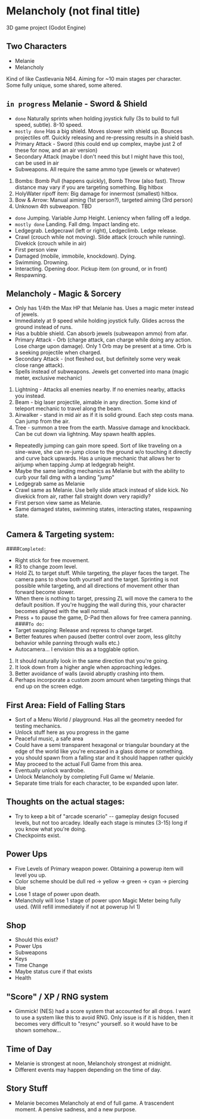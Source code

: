 # Melancholy (not final title)
3D game project (Godot Engine)

## Two Characters
- Melanie
- Melancholy

Kind of like Castlevania N64. Aiming for ~10 main stages per character. Some fully unique, some shared, some altered.

## `in progress` Melanie - Sword & Shield

- `done`  Naturally sprints when holding joystick fully (3s to build to full speed, subtle). 8-10 speed.
- `mostly done`  Has a big shield. Moves slower with shield up. Bounces projectiles off. Quickly releasing and re-pressing results in a shield bash.
- Primary Attack - Sword (this could end up complex, maybe just 2 of these for now, and an air version)
- Secondary Attack (maybe I don't need this but I might have this too), can be used in air
- Subweapons. All require the same ammo type (jewels or whatever)
1. Bombs: Bomb Pull (happens quickly), Bomb Throw (also fast). Throw distance may vary if you are targeting something. Big hitbox
2. HolyWater ripoff item: Big damage for innermost (smallest) hitbox. 
3. Bow & Arrow: Manual aiming (1st person?), targeted aiming (3rd person)
4. Unknown 4th subweapon. TBD
- `done`  Jumping. Variable Jump Height. Leniency when falling off a ledge.
- `mostly done`  Landing. Fall dmg. Impact landing etc.
- Ledgegrab. Ledgecrawl (left or right), Ledgeclimb. Ledge release.
- Crawl (crouch while not moving). Slide attack (crouch while running). Divekick (crouch while in air)
- First person view
- Damaged (mobile, immobile, knockdown). Dying.
- Swimming. Drowning.
- Interacting. Opening door. Pickup item (on ground, or in front)
- Respawning.

## Melancholy - Magic & Sorcery

- Only has 1/4th the Max HP that Melanie has. Uses a magic meter instead of jewels.
- Immediately at 9 speed while holding joystick fully. Glides across the ground instead of runs.
- Has a bubble shield. Can absorb jewels (subweapon ammo) from afar.
- Primary Attack - Orb (charge attack, can charge while doing any action. Lose charge upon damage). Only 1 Orb may be present at a time. Orb is a seeking projectile when charged.
- Secondary Attack - (not fleshed out, but definitely some very weak close range attack).
- Spells instead of subweapons. Jewels get converted into mana (magic meter, exclusive mechanic)
1. Lightning - Attacks all enemies nearby. If no enemies nearby, attacks you instead.
2. Beam - big laser projectile, aimable in any direction. Some kind of teleport mechanic to travel along the beam.
3. Airwalker - stand in mid air as if it is solid ground. Each step costs mana. Can jump from the air.
4. Tree - summon a tree from the earth. Massive damage and knockback. Can be cut down via lightning. May spawn health apples.
- Repeatedly jumping can gain more speed. Sort of like traveling on a sine-wave, she can re-jump close to the ground w/o touching it directly and curve back upwards. Has a unique mechanic that allows her to airjump when tapping Jump at ledgegrab height.
- Maybe the same landing mechanics as Melanie but with the ability to curb your fall dmg with a landing "jump"
- Ledgegrab same as Melanie
- Crawl same as Melanie. Use belly slide attack instead of slide kick. No divekick from air, rather fall straight down very rapidly?
- First person view same as Melanie.
- Same damaged states, swimming states, interacting states, respawning state.

## Camera & Targeting system:
####`Completed:`
- Right stick for free movement.
- R3 to change zoom level.
- Hold ZL to target stuff. While targeting, the player faces the target. The camera pans to show both yourself and the target. Sprinting is not possible while targeting, and all directions of movement other than forward become slower.
- When there is nothing to target, pressing ZL will move the camera to the default position. If you're hugging the wall during this, your character becomes aligned with the wall normal. 
- Press + to pause the game, D-Pad then allows for free camera panning. 
####`To do:`
- Target swapping: Release and repress to change target.
- Better features when paused (better control over zoom, less glitchy behavior while panning through walls etc.)
- Autocamera... I envision this as a togglable option.
1. It should naturally look in the same direction that you're going. 
2. It look down from a higher angle when approaching ledges.
3. Better avoidance of walls (avoid abruptly crashing into them.
4. Perhaps incorporate a custom zoom amount when targeting things that end up on the screen edge.

## First Area: Field of Falling Stars
- Sort of a Menu World / playground. Has all the geometry needed for testing mechanics.
- Unlock stuff here as you progress in the game
- Peaceful music, a safe area
- Could have a semi transparent hexagonal or triangular boundary at the edge of the world like you're encased in a glass dome or something.
- you should spawn from a falling star and it should happen rather quickly
- May proceed to the actual Full Game from this area.
- Eventually unlock wardrobe. 
- Unlock Melancholy by completing Full Game w/ Melanie.
- Separate time trials for each character, to be expanded upon later.

## Thoughts on the actual stages:
- Try to keep a bit of "arcade scenario" -- gameplay design focused levels, but not too arcadey. Ideally each stage is minutes (3-15) long if you know what you're doing.
- Checkpoints exist.

## Power Ups
- Five Levels of Primary weapon power. Obtaining a powerup item will level you up.
- Color scheme should be dull red -> yellow -> green -> cyan -> piercing blue
- Lose 1 stage of power upon death.
- Melancholy will lose 1 stage of power upon Magic Meter being fully used. (Will refill immediately if not at powerup lvl 1)

## Shop
- Should this exist?
- Power Ups
- Subweapons
- Keys
- Time Change
- Maybe status cure if that exists
- Health

## "Score" / XP / RNG system
- Gimmick! (NES) had a score system that accounted for all drops. I want to use a system like this to avoid RNG.
Only issue is if it is hidden, then it becomes very difficult to "resync" yourself. so it would have to be shown somehow...

## Time of Day
- Melanie is strongest at noon, Melancholy strongest at midnight.
- Different events may happen depending on the time of day.

## Story Stuff
- Melanie becomes Melancholy at end of full game. A trascendent moment. A pensive sadness, and a new purpose.
